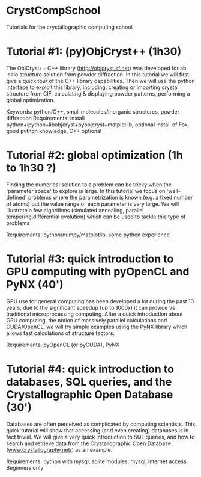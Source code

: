 # CrystCompSchool
Tutorials for the crystallographic computing school


# Tutorial #1: (py)ObjCryst++ (1h30)
The ObjCryst++ C++ library (http://objcryst.sf.net) was developed for ab initio structure solution from powder diffraction. In this tutorial we will first give a quick tour of the C++ library capabilities. Then we will use the python interface to exploit this library, including: creating or importing crystal structure from CIF, calculating & displaying powder patterns, performing a global optimization.

Keywords: python/C++, small molecules/inorganic structures, powder diffraction
Requirements: install python+ipython+libobjcryst+pyobjcryst+matplotlib, optional install of Fox, good python knowledge, C++ optional


# Tutorial #2: global optimization (1h to 1h30 ?)
Finding the numerical solution to a problem can be tricky when the 'parameter space' to explore is large. In this tutorial we focus on 'well-defined' problems where the parametrization is known (e.g. a fixed number of atoms) but the value range of each parameter is very large. We will illustrate a few algorithms (simulated annealing, parallel tempering,differential evolution) which can be used to tackle this type of problems

Requirements: python/numpy/matplotlib, some python experience


# Tutorial #3: quick introduction to GPU computing with pyOpenCL and PyNX (40')
GPU use for general computing has been developed a lot during the past 10 years, due to the significant speedup (up to 1000x) it can provide vs traditional microprocessing computing. After a quick introduction about GPU computing, the notion of massively parallel calculations and CUDA/OpenCL, we will try simple examples using the PyNX library which allows fast calculations of structure factors.

Requirements: pyOpenCL (or pyCUDA), PyNX

# Tutorial #4: quick introduction to databases, SQL queries, and the Crystallographic Open Database (30')
Databases are often perceived as complicated by computing scientists. This quick tutorial will show that accessing (and even creating) databases is in fact trivial. We will give a very quick introduction to SQL queries, and how to search and retrieve data from the Crystallographic Open Database (www.crystallography.net/) as an example.


Requirements: python with mysql, sqlite modules, mysql, internet access. Beginners only
